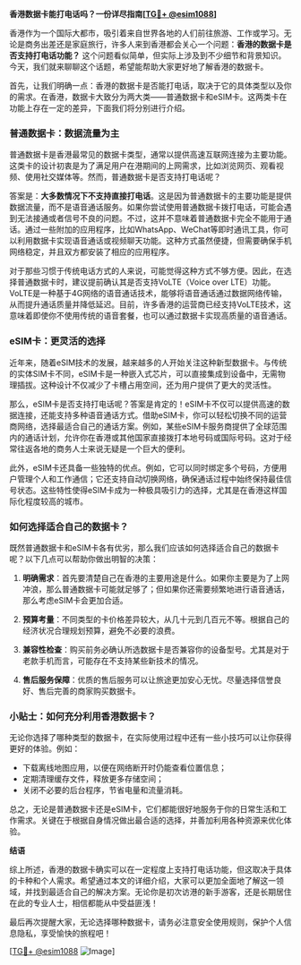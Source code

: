 **香港数据卡能打电话吗？一份详尽指南[[TG💪+ @esim1088](https://t.me/s/esim1088)]**

香港作为一个国际大都市，吸引着来自世界各地的人们前往旅游、工作或学习。无论是商务出差还是家庭旅行，许多人来到香港都会关心一个问题：**香港的数据卡是否支持打电话功能？** 这个问题看似简单，但实际上涉及到不少细节和背景知识。今天，我们就来聊聊这个话题，希望能帮助大家更好地了解香港的数据卡。

首先，让我们明确一点：香港的数据卡是否能打电话，取决于它的具体类型以及你的需求。在香港，数据卡大致分为两大类——普通数据卡和eSIM卡。这两类卡在功能上存在一定的差异，下面我们将分别进行介绍。

### 普通数据卡：数据流量为主

普通数据卡是香港最常见的数据卡类型，通常以提供高速互联网连接为主要功能。这类卡的设计初衷是为了满足用户在港期间的上网需求，比如浏览网页、观看视频、使用社交媒体等。然而，普通数据卡是否支持打电话呢？

答案是：**大多数情况下不支持直接打电话**。这是因为普通数据卡的主要功能是提供数据流量，而不是语音通话服务。如果你尝试使用普通数据卡拨打电话，可能会遇到无法接通或者信号不良的问题。不过，这并不意味着普通数据卡完全不能用于通话。通过一些附加的应用程序，比如WhatsApp、WeChat等即时通讯工具，你可以利用数据卡实现语音通话或视频聊天功能。这种方式虽然便捷，但需要确保手机网络稳定，并且双方都安装了相应的应用程序。

对于那些习惯于传统电话方式的人来说，可能觉得这种方式不够方便。因此，在选择普通数据卡时，建议提前确认其是否支持VoLTE（Voice over LTE）功能。VoLTE是一种基于4G网络的语音通话技术，能够将语音通话通过数据网络传输，从而提升通话质量并降低延迟。目前，许多香港的运营商已经支持VoLTE技术，这意味着即使你不使用传统的语音套餐，也可以通过数据卡实现高质量的语音通话。

### eSIM卡：更灵活的选择

近年来，随着eSIM技术的发展，越来越多的人开始关注这种新型数据卡。与传统的实体SIM卡不同，eSIM卡是一种嵌入式芯片，可以直接集成到设备中，无需物理插拔。这种设计不仅减少了卡槽占用空间，还为用户提供了更大的灵活性。

那么，eSIM卡是否支持打电话呢？答案是肯定的！eSIM卡不仅可以提供高速的数据连接，还能支持多种语音通话方式。借助eSIM卡，你可以轻松切换不同的运营商网络，选择最适合自己的通话方案。例如，某些eSIM卡服务商提供了全球范围内的通话计划，允许你在香港或其他国家直接拨打本地号码或国际号码。这对于经常往返各地的商务人士来说无疑是一个巨大的便利。

此外，eSIM卡还具备一些独特的优点。例如，它可以同时绑定多个号码，方便用户管理个人和工作通信；它还支持自动切换网络，确保通话过程中始终保持最佳信号状态。这些特性使得eSIM卡成为一种极具吸引力的选择，尤其是在香港这样国际化程度较高的城市。

### 如何选择适合自己的数据卡？

既然普通数据卡和eSIM卡各有优劣，那么我们应该如何选择适合自己的数据卡呢？以下几点可以帮助你做出明智的决策：

1. **明确需求**：首先要清楚自己在香港的主要用途是什么。如果你主要是为了上网冲浪，那么普通数据卡可能就足够了；但如果你还需要频繁地进行语音通话，那么考虑eSIM卡会更加合适。
   
2. **预算考量**：不同类型的卡价格差异较大，从几十元到几百元不等。根据自己的经济状况合理规划预算，避免不必要的浪费。

3. **兼容性检查**：购买前务必确认所选数据卡是否兼容你的设备型号。尤其是对于老款手机而言，可能存在不支持某些新技术的情况。

4. **售后服务保障**：优质的售后服务可以让旅途更加安心无忧。尽量选择信誉良好、售后完善的商家购买数据卡。

### 小贴士：如何充分利用香港数据卡？

无论你选择了哪种类型的数据卡，在实际使用过程中还有一些小技巧可以让你获得更好的体验。例如：
- 下载离线地图应用，以便在网络断开时仍能查看位置信息；
- 定期清理缓存文件，释放更多存储空间；
- 关闭不必要的后台程序，节省电量和流量消耗。

总之，无论是普通数据卡还是eSIM卡，它们都能很好地服务于你的日常生活和工作需求。关键在于根据自身情况做出最合适的选择，并善加利用各种资源来优化体验。

**结语**

综上所述，香港的数据卡确实可以在一定程度上支持打电话功能，但这取决于具体的卡种和个人需求。希望通过本文的详细介绍，大家可以更加全面地了解这一领域，并找到最适合自己的解决方案。无论你是初次访港的新手游客，还是长期居住在此的专业人士，相信都能从中受益匪浅！

最后再次提醒大家，无论选择哪种数据卡，请务必注意安全使用规则，保护个人信息隐私，享受愉快的旅程吧！

[[TG💪+ @esim1088](https://t.me/s/esim1088) ![Image](https://i.postimg.cc/4NQfJmqS/Snipaste-2025-05-13-00-14-12.png)]